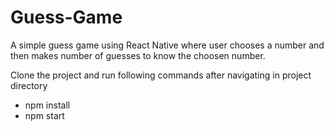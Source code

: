 # Guess-Game

A simple guess game using React Native where user chooses a number and then makes number of guesses to know the choosen number.

Clone the project and run following commands after navigating in project directory
- npm install
- npm start
